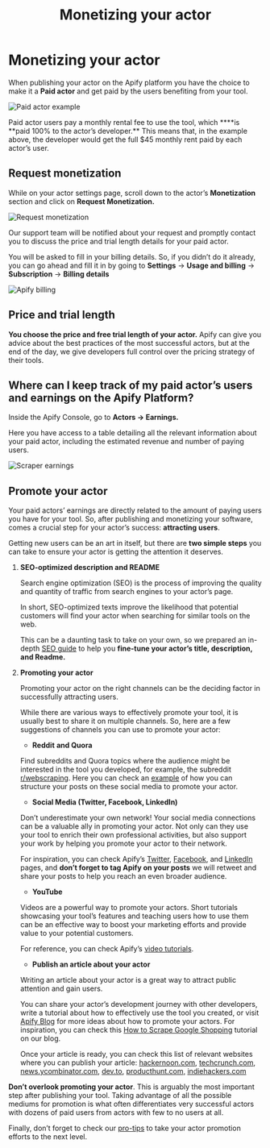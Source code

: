 ﻿---
title: Monetizing your actor
description: Learn how you can use Apify to monetize your web scraping and automation projects.
menuWeight: 1
paths:
  - apify-platform/publishing-actors-on-apify-store/monetizing-your-actor
---

# [](#monetizing-your-actor) Monetizing your actor

When publishing your actor on the Apify platform you have the choice to make it a **Paid actor** and get paid by the users benefiting from your tool.

![Paid actor example](https://i.postimg.cc/k5VHybtm/scraper-example.png)

Paid actor users pay a monthly rental fee to use the tool, which \***\*is **paid 100% to the actor’s developer.\*\* This means that, in the example above, the developer would get the full $45 monthly rent paid by each actor’s user.

## [](#request-monetization) Request monetization

While on your actor settings page, scroll down to the actor’s **Monetization** section and click on **Request Monetization.**

![Request monetization](https://i.postimg.cc/CLF6QtfJ/actor-monetization.png)

Our support team will be notified about your request and promptly contact you to discuss the price and trial length details for your paid actor.

You will be asked to fill in your billing details. So, if you didn’t do it already, you can go ahead and fill it in by going to **Settings** → **Usage and billing** → **Subscription** → **Billing details**

![Apify billing](https://i.postimg.cc/NMqd7Pc6/Apify-Billing.jpg)

## [](#price-and-trial-length) **Price and trial length**

**You choose the price and free trial length of your actor.** Apify can give you advice about the best practices of the most successful actors, but at the end of the day, we give developers full control over the pricing strategy of their tools.

## **Where can I keep track of my paid actor’s users and earnings on the Apify Platform?**

Inside the Apify Console, go to **Actors → Earnings.**

Here you have access to a table detailing all the relevant information about your paid actor, including the estimated revenue and number of paying users.

![Scraper earnings](https://i.postimg.cc/RVVXRHjD/scraper-earnings-example.png)

## [](#promote-your-actor) Promote your actor

Your paid actors’ earnings are directly related to the amount of paying users you have for your tool. So, after publishing and monetizing your software, comes a crucial step for your actor’s success: **attracting users**.

Getting new users can be an art in itself, but there are **two simple steps** you can take to ensure your actor is getting the attention it deserves.

1.  **SEO-optimized description and README**

    Search engine optimization (SEO) is the process of improving the quality and quantity of traffic from search engines to your actor’s page.

    In short, SEO-optimized texts improve the likelihood that potential customers will find your actor when searching for similar tools on the web.

    This can be a daunting task to take on your own, so we prepared an in-depth [SEO guide](https://docs.apify.com/actors/publishing/seo-and-promotion) to help you **fine-tune your actor’s title, description, and Readme.**

2.  **Promoting your actor**

    Promoting your actor on the right channels can be the deciding factor in successfully attracting users.

    While there are various ways to effectively promote your tool, it is usually best to share it on multiple channels. So, here are a few suggestions of channels you can use to promote your actor:

    - **Reddit** **and Quora**

    Find subreddits and Quora topics where the audience might be interested in the tool you developed, for example, the subreddit [r/webscraping](https://www.reddit.com/r/webscraping/). Here you can check an [example](https://www.quora.com/How-do-you-use-TikTok-to-market-your-business/answer/Theo-Vasilis?ch=10&oid=352266072&share=42bb7fae&srid=uFNdtn&target_type=answer) of how you can structure your posts on these social media to promote your actor.

    - **Social Media (Twitter, Facebook, LinkedIn)**

    Don’t underestimate your own network! Your social media connections can be a valuable ally in promoting your actor. Not only can they use your tool to enrich their own professional activities, but also support your work by helping you promote your actor to their network.

    For inspiration, you can check Apify’s [Twitter](https://twitter.com/apify), [Facebook](https://www.facebook.com/apifytech/), and [LinkedIn](https://cz.linkedin.com/company/apifytech) pages, and **don’t forget to tag Apify on your posts** we will retweet and share your posts to help you reach an even broader audience.

    - **YouTube**

    Videos are a powerful way to promote your actors. Short tutorials showcasing your tool’s features and teaching users how to use them can be an effective way to boost your marketing efforts and provide value to your potential customers.

    For reference, you can check Apify’s [video tutorials](https://www.youtube.com/watch?v=uZ0LYBCjvd4&list=PLObrtcm1Kw6PmbXg8bmfJN-o2Hgx8sidf&index=1).

    - **Publish an article about your actor**

    Writing an article about your actor is a great way to attract public attention and gain users.

    You can share your actor’s development journey with other developers, write a tutorial about how to effectively use the tool you created, or visit [Apify Blog](https://blog.apify.com/) for more ideas about how to promote your actors. For inspiration, you can check this [How to Scrape Google Shopping](https://blog.apify.com/how-to-scrape-google-shopping/) tutorial on our blog.

    Once your article is ready, you can check this list of relevant websites where you can publish your article: [hackernoon.com](https://hackernoon.com/), [techcrunch.com](https://techcrunch.com/), [news.ycombinator.com](https://news.ycombinator.com/), [dev.to](https://dev.to/), [producthunt.com,](https://www.producthunt.com/) [indiehackers.com](https://www.indiehackers.com/)

**Don’t overlook promoting your actor**. This is arguably the most important step after publishing your tool. Taking advantage of all the possible mediums for promotion is what often differentiates very successful actors with dozens of paid users from actors with few to no users at all.

Finally, don’t forget to check our [pro-tips](https://docs.apify.com/actors/publishing/seo-and-promotion#promotion) to take your actor promotion efforts to the next level.